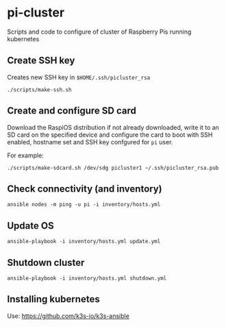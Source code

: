 # pi-cluster
Scripts and code to configure of cluster of Raspberry Pis running kubernetes

## Create SSH key

Creates new SSH key in `$HOME/.ssh/picluster_rsa`

```
./scripts/make-ssh.sh
```

## Create and configure SD card

Download the RaspiOS distribution if not already downloaded, write it to an SD card on the specified device and configure the card to boot with SSH enabled, hostname set and SSH key confgured for `pi` user.

For example:

```
./scripts/make-sdcard.sh /dev/sdg picluster1 ~/.ssh/picluster_rsa.pub
```

## Check connectivity (and inventory)

```
ansible nodes -m ping -u pi -i inventory/hosts.yml
```

## Update OS

```
ansible-playbook -i inventory/hosts.yml update.yml
```

## Shutdown cluster
```
ansible-playbook -i inventory/hosts.yml shutdown.yml
```


## Installing kubernetes
Use: https://github.com/k3s-io/k3s-ansible